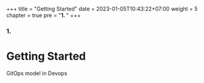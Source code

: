 +++
title = "Getting Started"
date = 2023-01-05T10:43:22+07:00
weight = 5
chapter = true
pre = "<b>1. </b>"
+++

### 1.

# Getting Started

GitOps model in Devops